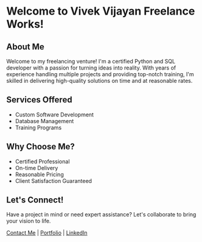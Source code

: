 # Welcome to Vivek Vijayan Freelance Works!

## About Me
Welcome to my freelancing venture! I'm a certified Python and SQL developer with a passion for turning ideas into reality. With years of experience handling multiple projects and providing top-notch training, I'm skilled in delivering high-quality solutions on time and at reasonable rates.

## Services Offered
- Custom Software Development
- Database Management
- Training Programs

## Why Choose Me?
- Certified Professional
- On-time Delivery
- Reasonable Pricing
- Client Satisfaction Guaranteed

## Let's Connect!
Have a project in mind or need expert assistance? Let's collaborate to bring your vision to life.

[Contact Me](mailto:vijayanv31@gmail.com) | [Portfolio](https://yourportfolio.com) | [LinkedIn](https://www.linkedin.com/in/vivekvijayan1010)
